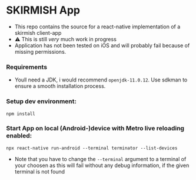 # SKIRMISH App

* This repo contains the source for a react-native implementation of a skirmish client-app
* :warning: This is still *very* much work in progress
* Application has not been tested on iOS and will probably fail because of missing permissions.


### Requirements
* Youll need a JDK, i would recommend `openjdk-11.0.12`. Use sdkman to ensure a smooth installation process.
### Setup dev environment:
```
npm install
```
### Start App on local (Android-)device with Metro live reloading enabled:
```
npx react-native run-android --terminal terminator --list-devices
```
* Note that you have to change the `--terminal` argument to a terminal of your choosen as this will fail without any debug information, if the given terminal is not found

